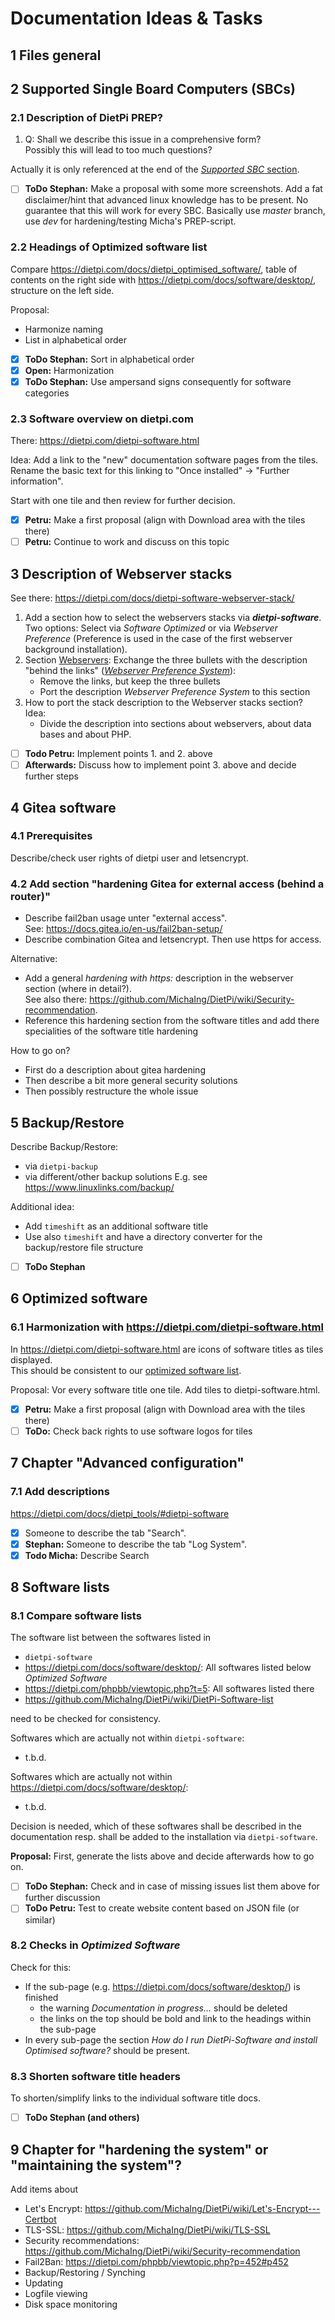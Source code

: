 # Documentation Ideas & Tasks

## 1 Files general

## 2 Supported Single Board Computers (SBCs)

### 2.1 Description of DietPi PREP?

1. Q: Shall we describe this issue in a comprehensive form?  
   Possibly this will lead to too much questions?

Actually it is only referenced at the end of the [*Supported SBC* section](https://dietpi.com/docs/hardware-supported_sbc/#make-your-own-distribution).

- [ ] **ToDo Stephan:** Make a proposal with some more screenshots.  Add a fat disclaimer/hint that advanced linux knowledge has to be present. No guarantee that this will work for every SBC.
  Basically use *master* branch, use *dev* for hardening/testing Micha's PREP-script.

### 2.2 Headings of Optimized software list

Compare <https://dietpi.com/docs/dietpi_optimised_software/>, table of contents on the right side with <https://dietpi.com/docs/software/desktop/>, structure on the left side.

Proposal:

- Harmonize naming
- List in alphabetical order

- [x] **ToDo Stephan:** Sort in alphabetical order
- [x] **Open:** Harmonization
- [x] **ToDo Stephan:** Use ampersand signs consequently for software categories

### 2.3 Software overview on dietpi.com

There: <https://dietpi.com/dietpi-software.html>

Idea: Add a link to the "new" documentation software pages from the tiles.  
Rename the basic text for this linking to "Once installed" -> "Further information".

Start with one tile and then review for further decision.

- [x] **Petru:** Make a first proposal (align with Download area with the tiles there)
- [ ] **Petru:** Continue to work and discuss on this topic

## 3 Description of Webserver stacks

See there: <https://dietpi.com/docs/dietpi-software-webserver-stack/>

1. Add a section how to select the webservers stacks via ***dietpi-software***. Two options: Select via *Software Optimized* or via *Webserver Preference* (Preference is used in the case of the first webserver background installation).
2. Section [Webservers](https://dietpi.com/docs/dietpi-software-webserver-stack/#webservers): Exchange the three bullets with the description "behind the links" ([*Webserver Preference System*](https://dietpi.com/phpbb/viewtopic.php?p=1549#p1549)):
   - Remove the links, but keep the three bullets
   - Port the description *Webserver Preference System* to this section
3. How to port the stack description to the Webserver stacks section? Idea:
   - Divide the description into sections about webservers, about data bases and about PHP.

- [ ] **Todo Petru:** Implement points 1. and 2. above
- [ ] **Afterwards:** Discuss how to implement point 3. above and decide further steps

## 4 Gitea software

### 4.1 Prerequisites

Describe/check user rights of dietpi user and letsencrypt.

### 4.2 Add section "hardening Gitea for external access (behind a router)"

- Describe fail2ban usage unter "external access".  
  See: <https://docs.gitea.io/en-us/fail2ban-setup/>
- Describe combination Gitea and letsencrypt. Then use https for access.

Alternative:

- Add a general *hardening with https:* description in the webserver section (where in detail?).  
  See also there: <https://github.com/MichaIng/DietPi/wiki/Security-recommendation>.
- Reference this hardening section from the software titles and add there specialities of the software title hardening

How to go on?

- First do a description about gitea hardening
- Then describe a bit more general security solutions
- Then possibly restructure the whole issue

## 5 Backup/Restore

Describe Backup/Restore:

- via `dietpi-backup`
- via different/other backup solutions
  E.g. see <https://www.linuxlinks.com/backup/>

Additional idea:

- Add `timeshift` as an additional software title
- Use also `timeshift` and have a directory converter for the backup/restore file structure

- [ ] **ToDo Stephan**

## 6 Optimized software

### 6.1 Harmonization with <https://dietpi.com/dietpi-software.html>

In <https://dietpi.com/dietpi-software.html> are icons of software titles as tiles displayed.  
This should be consistent to our [optimized software list](https://dietpi.com/docs/dietpi_optimised_software/).

Proposal: Vor every software title one tile. Add tiles to dietpi-software.html.

- [x] **Petru:** Make a first proposal (align with Download area with the tiles there)
- [ ] **ToDo:** Check back rights to use software logos for tiles

## 7 Chapter "Advanced configuration"

### 7.1 Add descriptions

<https://dietpi.com/docs/dietpi_tools/#dietpi-software>

- [x] Someone to describe the tab "Search".
- [x] **Stephan:** Someone to describe the tab "Log System".
- [x] **Todo Micha:** Describe Search

## 8 Software lists

### 8.1 Compare software lists

The software list between the softwares listed in

- `dietpi-software`
- <https://dietpi.com/docs/software/desktop/>: All softwares listed below *Optimized Software*
- <https://dietpi.com/phpbb/viewtopic.php?t=5>: All softwares listed there
- <https://github.com/MichaIng/DietPi/wiki/DietPi-Software-list>

need to be checked for consistency.

Softwares which are actually not within `dietpi-software`:

- t.b.d.

Softwares which are actually not within <https://dietpi.com/docs/software/desktop/>:

- t.b.d.

Decision is needed, which of these softwares shall be described in the documentation resp. shall be added to the installation via `dietpi-software`.

**Proposal:** First, generate the lists above and decide afterwards how to go on.

- [ ] **ToDo Stephan:** Check and in case of missing issues list them above for further discussion
- [ ] **ToDo Petru:** Test to create website content based on JSON file (or similar)

### 8.2 Checks in *Optimized Software*

Check for this:

- If the sub-page (e.g. <https://dietpi.com/docs/software/desktop/>) is finished
  - the warning *Documentation in progress…* should be deleted
  - the links on the top should be bold and link to the headings within the sub-page
- In every sub-page the section *How do I run DietPi-Software and install Optimised software?* should be present.

### 8.3 Shorten software title headers

To shorten/simplify links to the individual software title docs.

- [ ] **ToDo Stephan (and others)**

## 9 Chapter for "hardening the system" or "maintaining the system"?

Add items about

- Let's Encrypt: <https://github.com/MichaIng/DietPi/wiki/Let's-Encrypt---Certbot>
- TLS-SSL: <https://github.com/MichaIng/DietPi/wiki/TLS-SSL>
- Security recommendations: <https://github.com/MichaIng/DietPi/wiki/Security-recommendation>
- Fail2Ban: <https://dietpi.com/phpbb/viewtopic.php?p=452#p452>
- Backup/Restoring / Synching
- Updating
- Logfile viewing
- Disk space monitoring
